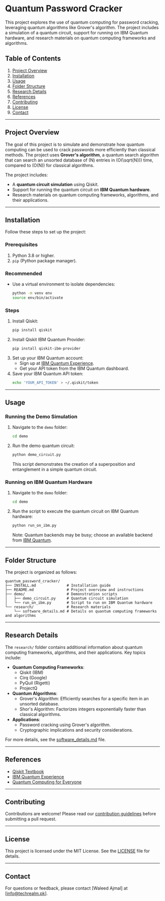 # Quantum Password Cracker

This project explores the use of quantum computing for password cracking, leveraging quantum algorithms like Grover's algorithm. The project includes a simulation of a quantum circuit, support for running on IBM Quantum hardware, and research materials on quantum computing frameworks and algorithms.

## Table of Contents
1. [Project Overview](#project-overview)
2. [Installation](#installation)
3. [Usage](#usage)
4. [Folder Structure](#folder-structure)
5. [Research Details](#research-details)
6. [References](#references)
7. [Contributing](#contributing)
8. [License](#license)
9. [Contact](#contact)

---

## Project Overview
The goal of this project is to simulate and demonstrate how quantum computing can be used to crack passwords more efficiently than classical methods. The project uses **Grover's algorithm**, a quantum search algorithm that can search an unsorted database of \(N\) entries in \(O(\sqrt{N})\) time, compared to \(O(N)\) for classical algorithms.

The project includes:
- A **quantum circuit simulation** using Qiskit.
- Support for running the quantum circuit on **IBM Quantum hardware**.
- Research materials on quantum computing frameworks, algorithms, and their applications.

---

## Installation
Follow these steps to set up the project:

### Prerequisites
1. Python 3.8 or higher.
2. `pip` (Python package manager).

### Recommended
- Use a virtual environment to isolate dependencies:
  ```bash
  python -m venv env
  source env/bin/activate
  ```

### Steps
1. Install Qiskit:
   ```bash
   pip install qiskit
   ```
2. Install Qiskit IBM Quantum Provider:
   ```bash
   pip install qiskit-ibm-provider
   ```
3. Set up your IBM Quantum account:
   - Sign up at [IBM Quantum Experience](https://quantum-computing.ibm.com/).
   - Get your API token from the IBM Quantum dashboard.
4. Save your IBM Quantum API token:
   ```bash
   echo 'YOUR_API_TOKEN' > ~/.qiskit/token
   ```

---

## Usage
### Running the Demo Simulation
1. Navigate to the `demo` folder:
   ```bash
   cd demo
   ```
2. Run the demo quantum circuit:
   ```bash
   python demo_circuit.py
   ```
   This script demonstrates the creation of a superposition and entanglement in a simple quantum circuit.

### Running on IBM Quantum Hardware
1. Navigate to the `demo` folder:
   ```bash
   cd demo
   ```
2. Run the script to execute the quantum circuit on IBM Quantum hardware:
   ```bash
   python run_on_ibm.py
   ```
   Note: Quantum backends may be busy; choose an available backend from [IBM Quantum](https://quantum-computing.ibm.com/).

---

## Folder Structure
The project is organized as follows:
```
quantum_password_cracker/
├── INSTALL.md              # Installation guide
├── README.md               # Project overview and instructions
├── demo/                   # Demonstration scripts
│   ├── demo_circuit.py     # Quantum circuit simulation
│   └── run_on_ibm.py       # Script to run on IBM Quantum hardware
└── research/               # Research materials
    └── software_details.md # Details on quantum computing frameworks and algorithms
```

---

## Research Details
The `research/` folder contains additional information about quantum computing frameworks, algorithms, and their applications. Key topics include:
- **Quantum Computing Frameworks**:
  - Qiskit (IBM)
  - Cirq (Google)
  - PyQuil (Rigetti)
  - ProjectQ
- **Quantum Algorithms**:
  - Grover's Algorithm: Efficiently searches for a specific item in an unsorted database.
  - Shor's Algorithm: Factorizes integers exponentially faster than classical algorithms.
- **Applications**:
  - Password cracking using Grover's algorithm.
  - Cryptographic implications and security considerations.

For more details, see the [software_details.md](./research/software_details.md) file.

---

## References
- [Qiskit Textbook](https://qiskit.org/textbook/)
- [IBM Quantum Experience](https://quantum-computing.ibm.com/)
- [Quantum Computing for Everyone](https://mitpress.mit.edu/books/quantum-computing-everyone)

---

## Contributing
Contributions are welcome! Please read our [contribution guidelines](CONTRIBUTING.md) before submitting a pull request.

---

## License
This project is licensed under the MIT License. See the [LICENSE](LICENSE) file for details.

---

## Contact
For questions or feedback, please contact [Waleed Ajmal] at [info@techrealm.pk].
```
